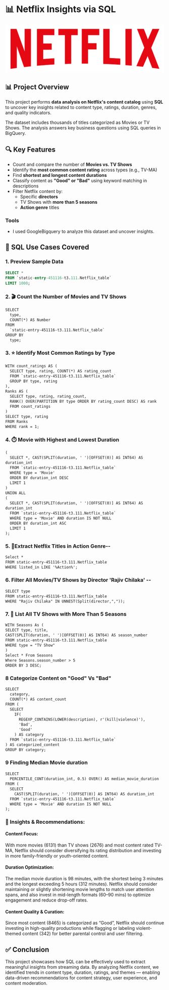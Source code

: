 # 📊 Netflix Insights via SQL

![Netflix Logo](https://github.com/saud123/Netflix-insights-sql/blob/da15bd8289142d9c4801394bc83372196e08af77/image_2025-05-15_131818166.png?raw=true)


## 📊 Project Overview

This project performs **data analysis on Netflix's content catalog** using **SQL** to uncover key insights related to content type, ratings, duration, genres, and quality indicators.

The dataset includes thousands of titles categorized as Movies or TV Shows. The analysis answers key business questions using SQL queries in BigQuery.

## 🔍 Key Features

- Count and compare the number of **Movies vs. TV Shows**
- Identify the **most common content rating** across types (e.g., TV-MA)
- Find **shortest and longest content durations**
- Classify content as **"Good" or "Bad"** using keyword matching in descriptions
- Filter Netflix content by:
  - Specific **directors**
  - TV Shows with **more than 5 seasons**
  - **Action genre** titles
 
### Tools
- I used GoogleBigquery to analyze this dataset and uncover insights.

## 📌 SQL Use Cases Covered

### 1. Preview Sample Data

```sql
SELECT * 
FROM `static-entry-451116-t3.111.Netflix_table` 
LIMIT 1000;
```

### 2. 🎬 Count the Number of Movies and TV Shows
```
SELECT  
  type,
  COUNT(*) AS Number
FROM 
  `static-entry-451116-t3.111.Netflix_table`
GROUP BY 
  type;
```

### 3. ⭐ Identify Most Common Ratings by Type

```
WITH count_ratings AS (
  SELECT type, rating, COUNT(*) AS rating_count
  FROM `static-entry-451116-t3.111.Netflix_table`
  GROUP BY type, rating
),
Ranks AS (
  SELECT type, rating, rating_count,
  RANK() OVER(PARTITION BY type ORDER BY rating_count DESC) AS rank
  FROM count_ratings
)
SELECT type, rating
FROM Ranks
WHERE rank = 1;

```

### 4. ⏱️ Movie with Highest and Lowest Duration

```
(
  SELECT *, CAST(SPLIT(duration, ' ')[OFFSET(0)] AS INT64) AS duration_int
  FROM `static-entry-451116-t3.111.Netflix_table`
  WHERE type = 'Movie'
  ORDER BY duration_int DESC
  LIMIT 1
)
UNION ALL
(
  SELECT *, CAST(SPLIT(duration, ' ')[OFFSET(0)] AS INT64) AS duration_int
  FROM `static-entry-451116-t3.111.Netflix_table`
  WHERE type = 'Movie' AND duration IS NOT NULL
  ORDER BY duration_int ASC
  LIMIT 1
);

```

### 5. 📅Extract Netflix Titles in Action Genre--
```
Select *
FROM static-entry-451116-t3.111.Netflix_table
WHERE listed_in LIKE '%Action%';

```
### 6.  Filter All Movies/TV Shows by Director 'Rajiv Chilaka' --

```
SELECT type
FROM static-entry-451116-t3.111.Netflix_table
WHERE "Rajiv Chilaka" IN UNNEST(Split(director,","));
```

### 7. 🔫 List All TV Shows with More Than 5 Seasons 
```
WITH Seasons As (
SELECT type, title,
CAST(SPLIT(duration, ' ')[OFFSET(0)] AS INT64) AS season_number
FROM static-entry-451116-t3.111.Netflix_table
WHERE type = "TV Show"
)
Select * From Seasons
Where Seasons.season_number > 5
ORDER BY 3 DESC;
```


### 8  Categorize Content on "Good" Vs "Bad"

```
SELECT 
  category,
  COUNT(*) AS content_count
FROM (
  SELECT 
    IF(
      REGEXP_CONTAINS(LOWER(description), r'(kill|violence)'), 
      'Bad', 
      'Good'
    ) AS category
  FROM `static-entry-451116-t3.111.Netflix_table`
) AS categorized_content
GROUP BY category;
```


### 9  Finding Median Movie duration

```
SELECT
  PERCENTILE_CONT(duration_int, 0.5) OVER() AS median_movie_duration
FROM (
  SELECT
    CAST(SPLIT(duration, ' ')[OFFSET(0)] AS INT64) AS duration_int
  FROM `static-entry-451116-t3.111.Netflix_table`
  WHERE type = 'Movie' AND duration IS NOT NULL
);
```




### 📌 Insights & Recommendations:
#### Content Focus: 
With more movies (6131) than TV shows (2676) and most content rated TV-MA, Netflix should consider diversifying its rating distribution and investing in more family-friendly or youth-oriented content.

#### Duration Optimization: 
The median movie duration is 98 minutes, with the shortest being 3 minutes and the longest exceeding 5 hours (312 minutes). Netflix should consider maintaining or slightly shortening movie lengths to match user attention spans, and also invest in mid-length formats (60–90 mins) to optimize engagement and reduce drop-off rates.

#### Content Quality & Curation: 
Since most content (8465) is categorized as “Good”, Netflix should continue investing in high-quality productions while flagging or labeling violent-themed content (342) for better parental control and user filtering.




## ✅ Conclusion

This project showcases how SQL can be effectively used to extract meaningful insights from streaming data. By analyzing Netflix content, we identified trends in content type, duration, ratings, and themes — enabling data-driven recommendations for content strategy, user experience, and content moderation.




